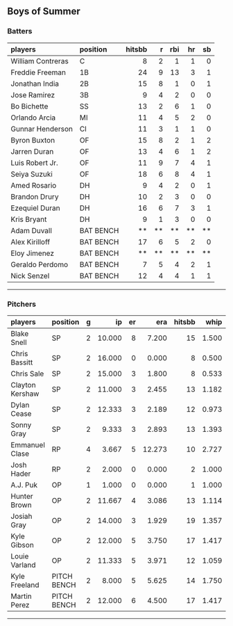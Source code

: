 ## Boys of Summer

### Batters

 
|players           |position  | hitsbb|  r| rbi| hr| sb| 
|:-----------------|:---------|------:|--:|---:|--:|--:| 
|William Contreras |C         |      8|  2|   1|  1|  0| 
|Freddie Freeman   |1B        |     24|  9|  13|  3|  1| 
|Jonathan India    |2B        |     15|  8|   1|  0|  1| 
|Jose Ramirez      |3B        |      9|  4|   2|  0|  0| 
|Bo Bichette       |SS        |     13|  2|   6|  1|  0| 
|Orlando Arcia     |MI        |     11|  4|   5|  2|  0| 
|Gunnar Henderson  |CI        |     11|  3|   1|  1|  0| 
|Byron Buxton      |OF        |     15|  8|   2|  1|  2| 
|Jarren Duran      |OF        |     13|  4|   6|  1|  2| 
|Luis Robert Jr.   |OF        |     11|  9|   7|  4|  1| 
|Seiya Suzuki      |OF        |     18|  6|   8|  4|  1| 
|Amed Rosario      |DH        |      9|  4|   2|  0|  1| 
|Brandon Drury     |DH        |     10|  2|   3|  0|  0| 
|Ezequiel Duran    |DH        |     16|  6|   7|  3|  1| 
|Kris Bryant       |DH        |      9|  1|   3|  0|  0| 
|Adam Duvall       |BAT BENCH |     **| **|  **| **| **| 
|Alex Kirilloff    |BAT BENCH |     17|  6|   5|  2|  0| 
|Eloy Jimenez      |BAT BENCH |     **| **|  **| **| **| 
|Geraldo Perdomo   |BAT BENCH |      7|  5|   4|  2|  1| 
|Nick Senzel       |BAT BENCH |     12|  4|   4|  1|  1| 


* * *

### Pitchers

 
|players         |position    |  g|     ip| er|    era| hitsbb|  whip| so|  w| sv| 
|:---------------|:-----------|--:|------:|--:|------:|------:|-----:|--:|--:|--:| 
|Blake Snell     |SP          |  2| 10.000|  8|  7.200|     15| 1.500|  9|  0|  0| 
|Chris Bassitt   |SP          |  2| 16.000|  0|  0.000|      8| 0.500| 15|  1|  0| 
|Chris Sale      |SP          |  2| 15.000|  3|  1.800|      8| 0.533| 17|  1|  0| 
|Clayton Kershaw |SP          |  2| 11.000|  3|  2.455|     13| 1.182| 15|  1|  0| 
|Dylan Cease     |SP          |  2| 12.333|  3|  2.189|     12| 0.973|  8|  0|  0| 
|Sonny Gray      |SP          |  2|  9.333|  3|  2.893|     13| 1.393| 13|  0|  0| 
|Emmanuel Clase  |RP          |  4|  3.667|  5| 12.273|     10| 2.727|  4|  0|  2| 
|Josh Hader      |RP          |  2|  2.000|  0|  0.000|      2| 1.000|  4|  0|  0| 
|A.J. Puk        |OP          |  1|  1.000|  0|  0.000|      1| 1.000|  2|  0|  1| 
|Hunter Brown    |OP          |  2| 11.667|  4|  3.086|     13| 1.114| 17|  1|  0| 
|Josiah Gray     |OP          |  2| 14.000|  3|  1.929|     19| 1.357|  8|  1|  0| 
|Kyle Gibson     |OP          |  2| 12.000|  5|  3.750|     17| 1.417| 10|  1|  0| 
|Louie Varland   |OP          |  2| 11.333|  5|  3.971|     12| 1.059| 11|  2|  0| 
|Kyle Freeland   |PITCH BENCH |  2|  8.000|  5|  5.625|     14| 1.750|  8|  1|  0| 
|Martin Perez    |PITCH BENCH |  2| 12.000|  6|  4.500|     17| 1.417| 10|  1|  0| 


* * *


